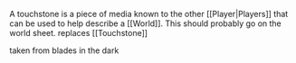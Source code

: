 A touchstone is a piece of media known to the other [[Player|Players]] that can be used to help describe a [[World]]. This should probably go on the world sheet. replaces [[Touchstone]]

taken from blades in the dark


